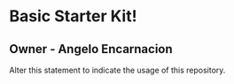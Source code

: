 # Basic Starter Kit!

## Owner - Angelo Encarnacion

Alter this statement to indicate the usage of this repository. 
